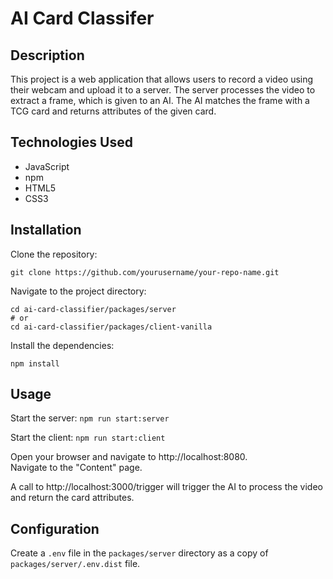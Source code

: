 # AI Card Classifer
## Description
This project is a web application that allows users to record a video using their webcam and upload it to a server. 
The server processes the video to extract a frame, which is given to an AI.
The AI matches the frame with a TCG card and returns attributes of the given card.

## Technologies Used
* JavaScript
* npm
* HTML5
* CSS3

## Installation
Clone the repository:  
```
git clone https://github.com/yourusername/your-repo-name.git
```
Navigate to the project directory:  
```
cd ai-card-classifier/packages/server
# or
cd ai-card-classifier/packages/client-vanilla
```
Install the dependencies:
```
npm install
```

## Usage
Start the server: `npm run start:server`

Start the client: `npm run start:client`

Open your browser and navigate to http://localhost:8080.  
Navigate to the "Content" page.

A call to http://localhost:3000/trigger will trigger the AI to process the video and return the card attributes.

## Configuration
Create a `.env` file in the `packages/server` directory as a copy of `packages/server/.env.dist` file.

